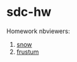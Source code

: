 # sdc-hw

Homework nbviewers:
1. [snow](https://nbviewer.jupyter.org/github/maxkvant/sdc-hw/blob/master/hw1/snow.ipynb)
2. [frustum](https://nbviewer.jupyter.org/github/maxkvant/sdc-hw/blob/hw2/hw2/Homework.ipynb)
